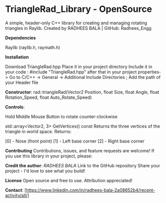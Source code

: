 # TriangleRad_Library - OpenSource
A simple, header-only C++ library for creating and managing rotating triangles in Raylib.
Created by RADHEES BALA | GitHub: Radhees_Engg

**Dependencies**

Raylib (raylib.h, raymath.h)

**Installation**

Download TriangleRad.hpp
Place it in your project directory 
Include it in your code : #include "TriangleRad.hpp"
after that in your project properties-> Go to C/C++ -> General -> Additional Include Directories ; Add the path of your Header file 

**Constructor**: rad::triangleRad(Vector2 Position, float Size, float Angle, float Rotation_Speed, float Auto_Rotate_Speed)

**Controls**:

Hold Middle Mouse Button to rotate counter-clockwise

std::array<Vector2, 3> GetVertices() const
Returns the three vertices of the triangle in world space.
Returns:

[0] - Nose (front point)
[1] - Left base corner
[2] - Right base corner

**Contributing**
Contributions, issues, and feature requests are welcome!
If you use this library in your project, please:

**Credit the author**: *RADHEES BALA*
Link to the GitHub repository
Share your project - I'd love to see what you build!

**License**
Open source and free to use. Attribution appreciated!

**Contact**: [https://www.linkedin.com/in/radhees-bala-2a08652b4/recent-activity/all/]
